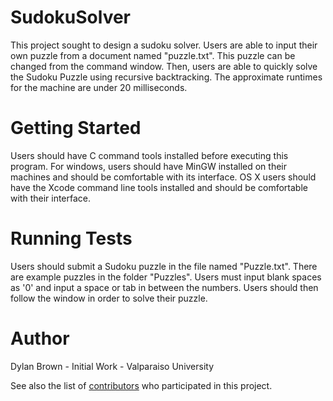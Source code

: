 # SudokuSolver
This project sought to design a sudoku solver. Users are able to input their own puzzle from a document named "puzzle.txt". This puzzle can be changed from the command window. Then, users are able to quickly solve the Sudoku Puzzle using recursive backtracking. The approximate runtimes for the machine are under 20 milliseconds.

# Getting Started
Users should have C command tools installed before executing this program. For windows, users should have MinGW installed on their machines and should be comfortable with its interface. OS X users should have the Xcode command line tools installed and should be comfortable with their interface.

# Running Tests
Users should submit a Sudoku puzzle in the file named "Puzzle.txt". There are example puzzles in the folder "Puzzles". Users must input blank spaces as '0' and input a space or tab in between the numbers. Users should then follow the window in order to solve their puzzle.

# Author

Dylan Brown - Initial Work - Valparaiso University

See also the list of [contributors](CONTRIBUTORS.md) who participated in this project.
